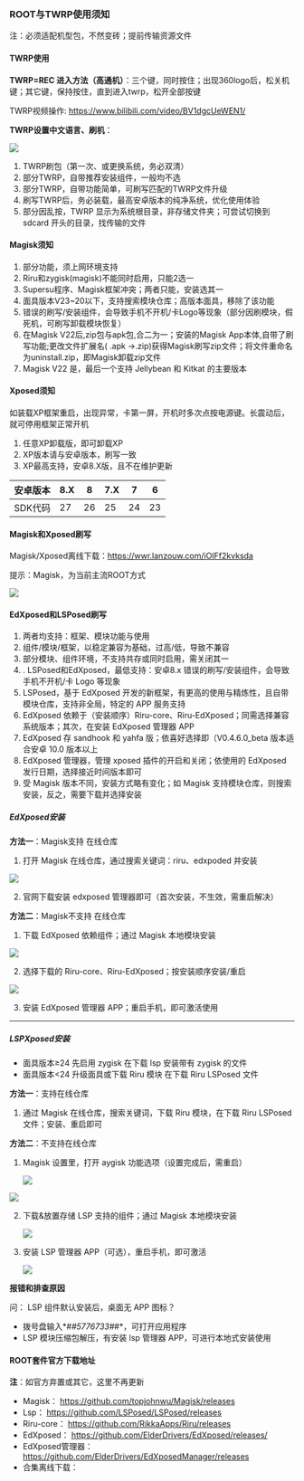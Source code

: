 ### ROOT与TWRP使用须知

注：必须适配机型包，不然变砖；提前传输资源文件

#### TWRP使用

**TWRP=REC 进入方法（高通机）**：三个键，同时按住；出现360logo后，松关机键；其它键，保持按住，直到进入twrp，松开全部按键

TWRP视频操作: https://www.bilibili.com/video/BV1dgcUeWEN1/

**TWRP设置中文语言、刷机**：

<img src="https://360rom.github.io/doc/pic/twrp设置和刷包.png" class="center-image">

 1. TWRP刷包（第一次、或更换系统，务必双清）
 2. 部分TWRP，自带推荐安装组件，一般均不选
 3. 部分TWRP，自带功能简单，可刷写匹配的TWRP文件升级
 4. 刷写TWRP后，务必装载，最高安卓版本的纯净系统，优化使用体验
 5. 部分因乱按，TWRP 显示为系统根目录，非存储文件夹；可尝试切换到 sdcard 开头的目录，找传输的文件

#### Magisk须知

1. 部分功能，须上网环境支持
2. Riru和zygisk(magisk)不能同时启用，只能2选一
3. Supersu程序、Magisk框架冲突；两者只能，安装选其一
4. 面具版本V23~20以下，支持搜索模块仓库；高版本面具，移除了该功能 
5. 错误的刷写/安装组件，会导致手机不开机/卡Logo等现象（部分因刷模块，假死机，可刷写卸载模块恢复）
6. 在Magisk V22后,zip包与apk包,合二为一；安装的Magisk App本体,自带了刷写功能;更改文件扩展名( .apk →.zip)获得Magisk刷写zip文件；将文件重命名为uninstall.zip，即Magisk卸载zip文件
7. Magisk V22 是，最后一个支持 Jellybean 和 Kitkat 的主要版本

#### Xposed须知

如装载XP框架重启，出现异常，卡第一屏，开机时多次点按电源键。长震动后，就可停用框架正常开机

1. 任意XP卸载版，即可卸载XP
2. XP版本请与安卓版本，刷写一致
3. XP最高支持，安卓8.X版，且不在维护更新
 
| 安卓版本 | 8.X | 8 | 7.X | 7 | 6 |
| -- | ---- | --- | ------ | -- | ---- | 
| SDK代码 | 27 | 26 | 25 | 24 | 23 |

#### Magisk和Xposed刷写

 Magisk/Xposed离线下载：https://wwr.lanzouw.com/iOIFf2kvksda

提示：Magisk，为当前主流ROOT方式

<img src="https://360rom.github.io/doc/pic/twrp-magisk.png" class="center-image">


#### EdXposed和LSPosed刷写

1. 两者均支持：框架、模块功能与使用
2. 组件/模块/框架，以稳定兼容为基础，过高/低，导致不兼容
2. 部分模块、组件环境，不支持共存或同时启用，需关闭其一
3. . LSPosed和EdXposed，最低支持：安卓8.x 错误的刷写/安装组件，会导致手机不开机/卡 Logo 等现象
4. LSPosed，基于 EdXposed 开发的新框架，有更高的使用与精炼性，且自带模块仓库，支持非全局，特定的 APP 服务支持
5. EdXposed 依赖于（安装顺序）Riru-core、Riru-EdXposed；同需选择兼容系统版本；其次，在安装 EdXposed 管理器 APP
6. EdXposed 存 sandhook 和 yahfa 版；依喜好选择即（V0.4.6.0_beta 版本适合安卓 10.0 版本以上
7. EdXposed 管理器，管理 xposed 插件的开启和关闭；依使用的 EdXposed 发行日期，选择接近时间版本即可
8. 受 Magisk 版本不同，安装方式略有变化；如 Magisk 支持模块仓库，则搜索安装，反之，需要下载并选择安装
 
 ##### EdXposed安装
 
**方法一**：Magisk支持 在线仓库

1. 打开 Magisk 在线仓库，通过搜索关键词：riru、edxpoded 并安装
  
 <img src="https://360rom.github.io/doc/pic/magisk-edxposed.png" class="center-image">
 
2. 官网下载安装 edxposed 管理器即可（首次安装，不生效，需重启解决）

**方法二**：Magisk不支持 在线仓库

1. 下载 EdXposed 依赖组件；通过 Magisk 本地模块安装

  <img src="https://360rom.github.io/doc/pic/magisk-本地安装.png" class="center-image">
  
2. 选择下载的 Riru-core、Riru-EdXposed；按安装顺序安装/重启
 
  <img src="https://360rom.github.io/doc/pic/magisk-模块安装.png" class="center-image">
  
3. 安装 EdXposed 管理器 APP；重启手机，即可激活使用
  
----------

 ##### LSPXposed安装

* 面具版本≥24 先启用 zygisk 在下载 lsp 安装带有 zygisk 的文件
* 面具版本<24 升级面具或下载 Riru 模块 在下载 Riru LSPosed 文件

**方法一**：支持在线仓库

1. 通过 Magisk 在线仓库，搜索关键词，下载 Riru 模块，在下载 Riru LSPosed文件；安装、重启即可

**方法二**：不支持在线仓库

1. Magisk 设置里，打开 aygisk 功能选项（设置完成后，需重启）

      <img src="https://360rom.github.io/doc/pic/magisk-.png" class="center-image">
	  
 <img src="https://360rom.github.io/doc/pic/magisk-zygisk.png" class="center-image">
 
2. 下载&放置存储 LSP 支持的组件；通过 Magisk 本地模块安装

    <img src="https://360rom.github.io/doc/pic/magisk-本地安装.png" class="center-image">
	
3. 安装 LSP 管理器 APP（可选），重启手机，即可激活

    <img src="https://360rom.github.io/doc/pic/LSPosed.png" class="center-image">
	  
**报错和排查原因**

问： LSP 组件默认安装后，桌面无 APP 图标？
* 拨号盘输入*#*#5776733#*#*，可打开应用程序
* LSP 模块压缩包解压，有安装 lsp 管理器 APP，可进行本地式安装使用
  
#### ROOT套件官方下载地址

**注**：如官方弃置或其它，这里不再更新

* Magisk：
https://github.com/topjohnwu/Magisk/releases
* Lsp：
https://github.com/LSPosed/LSPosed/releases
* Riru-core：
https://github.com/RikkaApps/Riru/releases
* EdXposed：
https://github.com/ElderDrivers/EdXposed/releases/
* EdXposed管理器：
https://github.com/ElderDrivers/EdXposedManager/releases
* 合集离线下载：